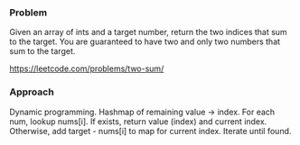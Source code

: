### Problem
Given an array of ints and a target number, return the two indices that sum to the target. You are guaranteed to have
two and only two numbers that sum to the target.

https://leetcode.com/problems/two-sum/

### Approach
Dynamic programming. Hashmap of remaining value -> index. For each num, lookup nums[i]. If exists, return value (index)
and current index. Otherwise, add target - nums[i] to map for current index. Iterate until found.  